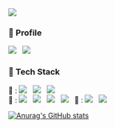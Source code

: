 
<img src="https://capsule-render.vercel.app/api?type=waving&color=0:FFC300,100:FFC300&height=200&animation=fadeIn&section=header&fontAlign=30&text=Mijoo%20Kim&fontColor=311D06&fontSize=85" />
<h3 align="left"><b> 👀 Profile </b></h3>
<p align="left">
<a href="https://sites.google.com/view/mijoo-kim"><img src="https://img.shields.io/badge/homepage-EA4335?style=flat-square&logo=googlehome&logoColor=white&link=https://sites.google.com/view/mijoo-kim"/></a> &nbsp
<a href="http://www.linkedin.com/in/mijoo-kim-8b2833204"><img src="https://img.shields.io/badge/LinkedIn-0A66C2?style=flat-square&logo=LinkedIn&logoColor=white&link=http://www.linkedin.com/in/mijoo-kim-8b2833204"/></a> &nbsp

<h3 align="left"><b>🐍 Tech Stack</b></h3>
<p align="left">
💪 : <img src="https://img.shields.io/badge/python-3776AB?style=flat-square&logo=python&logoColor=white"/></a> &nbsp
<img src="https://img.shields.io/badge/opencv-%23white.svg?style=flat-square&logo=opencv&logoColor=white"/> &nbsp
<img src="https://img.shields.io/badge/Pytorch-EE4C2C?style=flat-square&logo=Pytorch&logoColor=white"/></a><br>
🐓 : <img src="https://img.shields.io/badge/C%23-%23239120.svg?style=flat-square&logo=CSharp&logoColor=white"/></a> &nbsp
<img src="https://img.shields.io/badge/Unity-000000?style=flat-square&logo=Unity&logoColor=white"/></a> &nbsp
<img src="https://img.shields.io/badge/Java-007396?style=flat-square&logo=Java&logoColor=white"/></a> &nbsp
<img src="https://img.shields.io/badge/c++-00599C?style=flat-square&logo=c%2B%2B&logoColor=white"/></a> &nbsp
🐣 : <img src="https://img.shields.io/badge/SpringBoot-339933?style=flat-square&logo=Spring&logoColor=white"/></a> &nbsp
<!-- <img src="https://img.shields.io/badge/Android-3DDC84?style=flat-square&logo=Android&logoColor=white"/></a> &nbsp -->
<img src="https://img.shields.io/badge/MySQL-4479A1?style=flat-square&logo=MySQL&logoColor=white"/></a> &nbsp </p>



[![Anurag's GitHub stats](https://github-readme-stats.vercel.app/api?username=mijoo308&count_private=true&show_icons=true)](https://github.com/anuraghazra/github-readme-stats)

<!--
**mijoo308/mijoo308** is a ✨ _special_ ✨ repository because its `README.md` (this file) appears on your GitHub profile.

Here are some ideas to get you started:

- 🔭 I’m currently working on ...
- 🌱 I’m currently learning ...
- 👯 I’m looking to collaborate on ...
- 🤔 I’m looking for help with ...
- 💬 Ask me about ...
- 📫 How to reach me: ...
- 😄 Pronouns: ...
- ⚡ Fun fact: ...
-->
